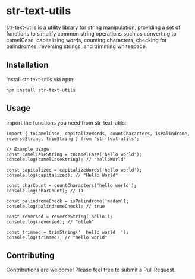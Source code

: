 # str-text-utils
str-text-utils is a utility library for string manipulation, providing a set of functions to simplify common string operations such as converting to camelCase, capitalizing words, counting characters, checking for palindromes, reversing strings, and trimming whitespace.

## Installation
Install str-text-utils via npm:
```pre
npm install str-text-utils
```

## Usage
Import the functions you need from str-text-utils:

```
import { toCamelCase, capitalizeWords, countCharacters, isPalindrome, reverseString, trimString } from 'str-text-utils';

// Example usage
const camelCaseString = toCamelCase('hello world');
console.log(camelCaseString); // "helloWorld"

const capitalized = capitalizeWords('hello world');
console.log(capitalized); // "Hello World"

const charCount = countCharacters('hello world');
console.log(charCount); // 11

const palindromeCheck = isPalindrome('madam');
console.log(palindromeCheck); // true

const reversed = reverseString('hello');
console.log(reversed); // "olleh"

const trimmed = trimString('  hello world  ');
console.log(trimmed); // "hello world"

```

## Contributing
Contributions are welcome! Please feel free to submit a Pull Request.
